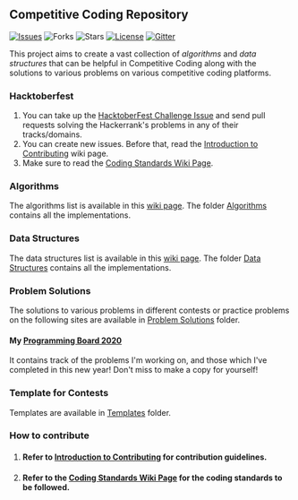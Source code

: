 ## Competitive Coding Repository 
[![Issues](https://img.shields.io/github/issues/sahilbansal17/Competitive_Coding.svg)](https://github.com/sahilbansal17/Competitive_Coding/issues) 
![Forks](https://img.shields.io/github/forks/sahilbansal17/Competitive_Coding.svg)
![Stars](https://img.shields.io/github/stars/sahilbansal17/Competitive_Coding.svg)
[![License](https://img.shields.io/github/license/sahilbansal17/Competitive_Coding.svg)](https://github.com/sahilbansal17/Competitive_Coding/blob/master/LICENSE) 
[![Gitter](https://img.shields.io/gitter/room/sahilbansal17/Competitive-Coding.svg)](https://gitter.im/Competitive-Coding/)

This project aims to create a vast collection of *algorithms* and *data structures* that can be helpful in Competitive Coding along with the solutions to various problems on various competitive coding platforms.

### Hacktoberfest
1. You can take up the [HacktoberFest Challenge Issue](https://github.com/sahilbansal17/Competitive_Coding/issues/471) and send pull requests solving the Hackerrank's problems in any of their tracks/domains.
2. You can create new issues. Before that, read the [Introduction to Contributing](https://github.com/sahilbansal17/Competitive_Coding/wiki/Introduction-to-Contributing) wiki page.
3. Make sure to read the [Coding Standards Wiki Page](https://github.com/sahilbansal17/Competitive_Coding/wiki/Coding-Standards).

### Algorithms
The algorithms list is available in this [wiki page](https://github.com/sahilbansal17/Competitive_Coding/wiki/Algorithms). The folder [Algorithms](Algorithms/) contains all the implementations.

### Data Structures
The data structures list is available in this [wiki page](https://github.com/sahilbansal17/Competitive_Coding/wiki/Data-Structures). The folder [Data Structures](Data%20Structures) contains all the implementations.

### Problem Solutions
The solutions to various problems in different contests or practice problems on the following sites are available in [Problem Solutions](Problem%20Solutions/) folder.

#### My [Programming Board 2020](https://www.notion.so/competitivecoding/fe38d49f88104cbeb1fb362738e4e77b?v=d879a421950c47ada5b526f2a958b879)
It contains track of the problems I'm working on, and those which I've completed in this new year! Don't miss to make a copy for yourself!

### Template for Contests
Templates are available in [Templates](Templates/) folder.

### How to contribute
  1. #### Refer to [Introduction to Contributing](https://github.com/sahilbansal17/Competitive_Coding/wiki/Introduction-to-Contributing) for contribution guidelines.

  2. #### Refer to the [Coding Standards Wiki Page](https://github.com/sahilbansal17/Competitive_Coding/wiki/Coding-Standards) for the coding standards to be followed.
